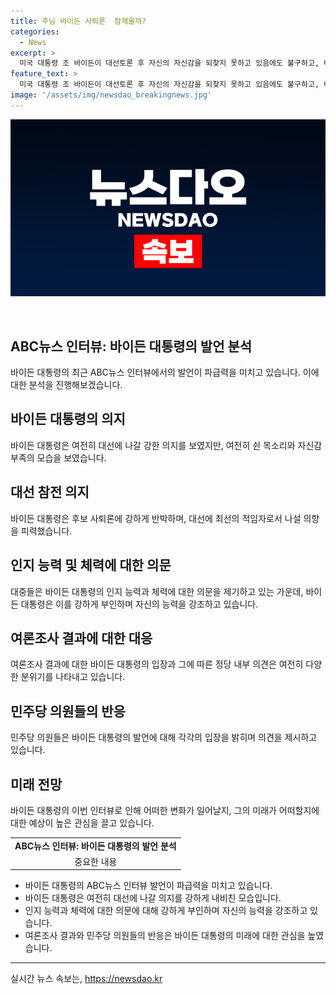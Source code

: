 ```yaml
---
title: 주님 바이든 사퇴론  잠재울까?
categories:
  - News
excerpt: >
  미국 대통령 조 바이든이 대선토론 후 자신의 자신감을 되찾지 못하고 있음에도 불구하고, 바이든은 자신의 대선 참여를 지속할 의지를 강하게 피력하고 있다. 하지만 바이든의 발언은 여전히 쉰 목소리와 자신감 부족을 보여주며, 민주당 내에서도 바이든의 하차를 요구하는 목소리가 나오고 있다. 이에도 불구하고 바이든은 지지자들을 보호하기 위해 노력하고 있으며, 대선 후보자로서의 자신감을 끝까지 유지하고자 하고 있다.
feature_text: >
  미국 대통령 조 바이든이 대선토론 후 자신의 자신감을 되찾지 못하고 있음에도 불구하고, 바이든은 자신의 대선 참여를 지속할 의지를 강하게 피력하고 있다. 하지만 바이든의 발언은 여전히 쉰 목소리와 자신감 부족을 보여주며, 민주당 내에서도 바이든의 하차를 요구하는 목소리가 나오고 있다. 이에도 불구하고 바이든은 지지자들을 보호하기 위해 노력하고 있으며, 대선 후보자로서의 자신감을 끝까지 유지하고자 하고 있다.
image: '/assets/img/newsdao_breakingnews.jpg'
---
```


<p><img src="/assets/img/newsdao_breakingnews.jpg" alt="firstkoreanews 속보" /></p>

<p data-ke-size="size16">&nbsp;</p>

<h2 data-ke-size="size26">ABC뉴스 인터뷰: 바이든 대통령의 발언 분석</h2>

<p data-ke-size="size16">바이든 대통령의 최근 ABC뉴스 인터뷰에서의 발언이 파급력을 미치고 있습니다. 이에 대한 분석을 진행해보겠습니다.</p>

<h2><b>바이든 대통령의 의지</b></h2>

<p data-ke-size="size16">바이든 대통령은 여전히 대선에 나갈 강한 의지를 보였지만, 여전히 쉰 목소리와 자신감 부족의 모습을 보였습니다.</p>

<h2><b>대선 참전 의지</b></h2>

<p data-ke-size="size16">바이든 대통령은 후보 사퇴론에 강하게 반박하며, 대선에 최선의 적임자로서 나설 의향을 피력했습니다.</p>

<h2><b>인지 능력 및 체력에 대한 의문</b></h2>

<p data-ke-size="size16">대중들은 바이든 대통령의 인지 능력과 체력에 대한 의문을 제기하고 있는 가운데, 바이든 대통령은 이를 강하게 부인하며 자신의 능력을 강조하고 있습니다.</p>

<h2><b>여론조사 결과에 대한 대응</b></h2>

<p data-ke-size="size16">여론조사 결과에 대한 바이든 대통령의 입장과 그에 따른 정당 내부 의견은 여전히 다양한 분위기를 나타내고 있습니다.</p>

<h2><b>민주당 의원들의 반응</b></h2>

<p data-ke-size="size16">민주당 의원들은 바이든 대통령의 발언에 대해 각각의 입장을 밝히며 의견을 제시하고 있습니다.</p>

<h2><b>미래 전망</b></h2>

<p data-ke-size="size16">바이든 대통령의 이번 인터뷰로 인해 어떠한 변화가 일어날지, 그의 미래가 어떠할지에 대한 예상이 높은 관심을 끌고 있습니다.</p>

<table>
    <tbody>
        <tr>
            <td style="text-align: center; height: 17px;"><b>ABC뉴스 인터뷰: 바이든 대통령의 발언 분석</b></td>
        </tr>
        <tr>
            <td style="text-align: center; height: 17px;">중요한 내용</td>
        </tr>
    </tbody>
</table>

<ul>
    <li>바이든 대통령의 ABC뉴스 인터뷰 발언이 파급력을 미치고 있습니다.</li>
    <li>바이든 대통령은 여전히 대선에 나갈 의지를 강하게 내비친 모습입니다.</li>
    <li>인지 능력과 체력에 대한 의문에 대해 강하게 부인하며 자신의 능력을 강조하고 있습니다.</li>
    <li>여론조사 결과와 민주당 의원들의 반응은 바이든 대통령의 미래에 대한 관심을 높였습니다.</li>
</ul>

<p><hr></p>
실시간 뉴스 속보는, <a href="https://newsdao.kr" rel="dofollow">https://newsdao.kr</a>


